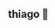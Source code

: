 ## thiago 👋

<!--

- 🤔Meu nome é thiago da silva de bortoli, estou no curso de progamação do senac e estudando na escola Sesi

->
